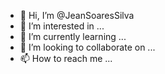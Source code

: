 - 👋 Hi, I’m @JeanSoaresSilva
- 👀 I’m interested in ...
- 🌱 I’m currently learning ...
- 💞️ I’m looking to collaborate on ...
- 📫 How to reach me ...

<!---
JeanSoaresSilva/JeanSoaresSilva is a ✨ special ✨ repository because its `README.md` (this file) appears on your GitHub profile.
You can click the Preview link to take a look at your changes.
